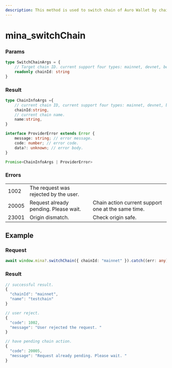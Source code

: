 ```yaml
---
description: This method is used to switch chain of Auro Wallet by chainId.
---
```


# mina\_switchChain

### Params

```typescript
type SwitchChainArgs = {
    // Target chain ID. current support four types: mainnet, devnet, berkeley, testworld2.
    readonly chainId: string
}
```

### Result

```typescript
type ChainInfoArgs ={
    // current chain ID, current support four types: mainnet, devnet, berkeley, testworld2.
    chainId:string,
    // current chain name.
    name:string,
}

interface ProviderError extends Error {
    message: string; // error message.
    code: number; // error code.
    data?: unknown; // error body. 
}

Promise<ChainInfoArgs | ProviderError>
```

### Errors

|       |                                       |                                                    |
| ----- | ------------------------------------- | -------------------------------------------------- |
| 1002  | The request was rejected by the user. |                                                    |
| 20005 | Request already pending. Please wait. | Chain action current support one at the same time. |
| 23001 | Origin dismatch.                      | Check origin safe.                                 |

## Example

### Request

```typescript
await window.mina?.switchChain({ chainId: "mainnet" }).catch((err: any) => err);
```

### Result

```typescript
// successful result.
{
  "chainId": "mainnet",
  "name": "testchain"
}

// user reject.
{
  "code": 1002,
  "message": "User rejected the request. "
}

// have pending chain action.
{
  "code": 20005,
  "message": "Request already pending. Please wait. "
}
```
